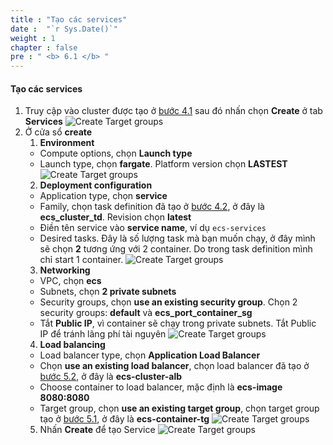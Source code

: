 ```yaml
---
title : "Tạo các services"
date :  "`r Sys.Date()`" 
weight : 1
chapter : false
pre : " <b> 6.1 </b> "
---
```

#### Tạo các services
1. Truy cập vào cluster được tạo ở [bước 4.1](/content//4-create-cluster-and-task-definition/4.1-create-cluster/) sau đó nhấn chọn **Create** ở tab **Services**
![Create Target groups](/images/6-create-services/001.png)
2. Ở cửa sổ **create** 
    1. **Environment**
    - Compute options, chọn **Launch type**
    - Launch type, chọn **fargate**. Platform version chọn **LASTEST**
    ![Create Target groups](/images/6-create-services/021.png)
    2. **Deployment configuration**
    - Application type, chọn **service**
    - Family, chọn task definition đã tạo ở [bước 4.2](/content/4-create-cluster-and-task-definition/4.2-create-task-definition/), ở đây là **ecs_cluster_td**. Revision chọn **latest**
    - Điền tên service vào **service name**, ví dụ ```ecs-services```
    - Desired tasks. Đây là số lượng task mà bạn muốn chạy, ở đây mình sẽ chọn **2** tương ứng với 2 container. Do trong task definition mình chỉ start 1 container.
    ![Create Target groups](/images/6-create-services/022.png)
    3. **Networking**
    - VPC, chọn **ecs**
    - Subnets, chọn **2 private subnets**
    - Security groups, chọn **use an existing security group**. Chọn 2 security groups: **default** và **ecs_port_container_sg**
    - Tắt **Public IP**, vì container sẽ chạy trong private subnets. Tắt Public IP để tránh lãng phí tài nguyên 
    ![Create Target groups](/images/6-create-services/023.png)
    4. **Load balancing**
    - Load balancer type, chọn **Application Load Balancer**
    - Chọn **use an existing load balancer**, chọn load balancer đã tạo ở [bước 5.2](/content/5-create-alb-and-target-groups/5.2-create-alb/), ở đây là **ecs-cluster-alb**
    - Choose container to load balancer, mặc định là **ecs-image 8080:8080**
    - Target group, chọn **use an existing target group**, chọn target group tạo ở [bước 5.1](/content/5-create-alb-and-target-groups/5.1-create-target-groups/), ở đây là **ecs-container-tg**
    ![Create Target groups](/images/6-create-services/024.png)
    5. Nhấn **Create** để tạo Service
    ![Create Target groups](/images/6-create-services/025.png)